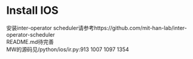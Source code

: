 # Install IOS
安装inter-operator scheduler请参考https://github.com/mit-han-lab/inter-operator-scheduler <br>
README.md待完善 <br>
MW的源码见/python/ios/ir.py:913 1007 1097 1354